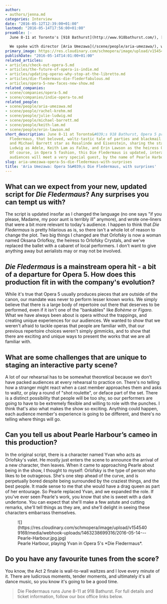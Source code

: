 ```yaml
---
author:
- authors/jenna.md
categories: Interview
date: "2016-05-12T12:39:00+01:00"
lastmod: "2016-05-14T17:56:00+01:00"
preamble: |-
  June 8-11 at Toronto's [918 Bathurst](http://www.918bathurst.com/), [Opera 5](/scene/companies/opera-5/) presents [*Die Fledermaus*](http://opera5.ca/project/die-fledermaus/), that beloved, waltz-tastic tale of parties and blackmail. [Rachel Krehm](/scene/people/rachel-krehm/) and [Michael Barrett](/scene/people/michael-barrett/) star as Rosalinde and Eisenstein, sharing the stage with [Julie Ludwig](/scene/people/julie-ludwig/) as Adele, [Keith Lam](/scene/people/keith-lam/) as Falke, and [Erin Lawson](/scene/people/erin-lawson/) as the heiress Oksana Orlofsky. Of course, in Opera 5 fashion, this *Die Fledermaus* is updated, interactive, and audiences will meet a very special guest, by the name of [Pearle Harbour](https://www.facebook.com/thepearleharbour/).

  We spoke with director [Aria Umezawa](/scene/people/aria-umezawa/), who works alongside co-director [Jessica Derventzis](/scene/companies/stujess-productions/), about the fun of "theoretical" staging, and how Opera 5 stays outside the box, even with go-to classics like *Die Fledermaus*.
primary_image: https://res.cloudinary.com/schmopera/image/upload/v1545409169/media/webhook-uploads/1463227860718/2016-05-14---Aria-Umezawa.jpg.jpg
publishDate: "2016-05-14T14:01:00+01:00"
related_articles:
- articles/check-out-opera-5.md
- articles/the-future-of-opera-is-indie.md
- articles/updating-operas-why-stop-at-the-libretto.md
- articles/die-fledermaus-die-flederfabulous.md
- articles/opera-5-new-faces-new-show.md
related_companies:
- scene/companies/opera-5.md
- scene/companies/indie-opera-to.md
related_people:
- scene/people/aria-umezawa.md
- scene/people/rachel-krehm.md
- scene/people/julie-ludwig.md
- scene/people/michael-barrett.md
- scene/people/keith-lam.md
- scene/people/erin-lawson.md
short_description: June 8-11 at Toronto&#039;s 918 Bathurst, Opera 5 presents Die
  Fledermaus, that beloved, waltz-tastic tale of parties and blackmail. Rachel Krehm
  and Michael Barrett star as Rosalinde and Eisenstein, sharing the stage with Julie
  Ludwig as Adele, Keith Lam as Falke, and Erin Lawson as the heiress Oksana Orlofsky.
  Of course, in Opera 5 fashion, this Die Fledermaus is updated, interactive, and
  audiences will meet a very special guest, by the name of Pearle Harbour.
slug: aria-umezawa-opera-5s-die-fledermaus-with-surprises
title: 'Aria Umezawa: Opera 5&#039;s Die Fledermaus, with surprises'
---
```


## What can we expect from your new, updated script for *Die Fledermaus*? Any surprises you can tempt us with?

The script is updated insofar as I changed the language (no one says "if you please, Madame, my poor aunt is terribly ill" anymore), and wrote one-liners that were a bit more relevant to today's audience. I happen to think that *Die Fledermaus* is pretty hilarious as is, so there isn't a whole lot of reason to change the plot. Two big things I changed are that Orlofsky is now a woman named Oksana Orlofksy, the heiress to Orlofsky Crystals, and we've replaced the ballet with a cabaret of local performers. I don't want to give anything away but aerialists may or may not be involved.

## *Die Fledermaus* is a mainstream opera hit - a bit of a departure for Opera 5. How does this production fit in with the company's evolution?

While it's true that Opera 5 usually produces pieces that are outside of the canon, our mandate was never to perform lesser known works. We simply believe that there is a large body of repertoire out there that deserves to be performed, even if it isn't one of the "bankables" like *Bohème* or *Figaro*. What we have always been about is opera without the trappings, and creating unique experiences for our audiences. We wanted to show that we weren't afraid to tackle operas that people are familiar with, that our previous repertoire choices weren't simply gimmicks, and to show that there are exciting and unique ways to present the works that we are all familiar with. 
 
## What are some challenges that are unique to staging an interactive party scene?

A lot of our rehearsal has to be somewhat theoretical because we don't have packed audiences at every rehearsal to practice on. There's no telling how a stranger might react when a cast member approaches them and asks to waltz, or play a round of "shot roulette", or deface part of the set. There is a distinct possibility that people will be too shy, so our performers are going to have to be extremely flexible and willing to role with the punches. I think that's also what makes the show so exciting. Anything could happen, each audience member's experience is going to be different, and there's no telling where things will go.  

## Can you tell us about Pearle Harbour’s cameo in this production?

In the original script, there is a character named Yvan who acts as Orlofsky's valet. He mostly just enters the scene to announce the arrival of a new character, then leaves. When it came to approaching Pearle about being in the show, I thought to myself: Orlofsky is the type of person who likes to be outrageous. She's one step ahead of the curve, and is perpetually bored despite being surrounded by the craziest things, and the best people. It made sense to me that she would have a drag queen as part of her entourage. So Pearle replaced Yvan, and we expanded the role. If you've ever seen Pearle's work, you know that she is sweet with a dark undertone. You can expect that she'll make a few astute and cutting remarks, she'll tell things as they are, and she'll delight in seeing these characters embarrass themselves. 

<figure data-type="image">![](https://res.cloudinary.com/schmopera/image/upload/v1545409169/media/webhook-uploads/1463238699316/2016-05-14---Pearle-Harbour.jpg.jpg)<figcaption>Pearle Harbour, playing Yvan in Opera 5's *Die Fledermaus*.</figcaption>
</figure>

## Do you have any favourite tunes from the score?

You know, the Act 2 finale is wall-to-wall waltzes and I love every minute of it. There are ludicrous moments, tender moments, and ultimately it's all dance music, so you know it's going to be a good time. 

>Die Fledermaus runs June 8-11 at 918 Bathurst. For full details and ticket information, follow our box office links below.
